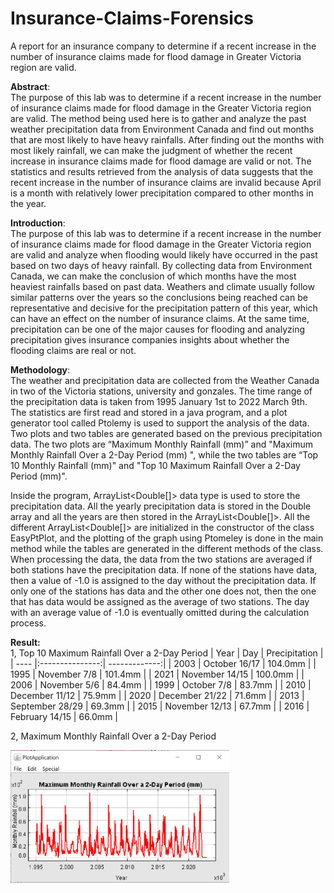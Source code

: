 # Insurance-Claims-Forensics
A report for an insurance company to determine if a recent increase in the number of insurance claims made for flood damage in Greater Victoria region are valid.

**Abstract**:<br/>
The purpose of this lab was to determine if a recent increase in the number of insurance claims made for flood damage in the Greater Victoria region are valid. The method being used here is to gather and analyze the past weather precipitation data from Environment Canada and find out months that are most likely to have heavy rainfalls. After finding out the months with most likely rainfall, we can make the judgment of whether the recent increase in insurance claims made for flood damage are valid or not. The statistics and results retrieved from the analysis of data suggests that the recent increase in the number of insurance claims are invalid because April is a month with relatively lower precipitation compared to other months in the year. 

**Introduction**:<br/>
The purpose of this lab was to determine if a recent increase in the number of insurance claims made for flood damage in the Greater Victoria region are valid and analyze when flooding would likely have occurred in the past based on two days of heavy rainfall. By collecting data from Environment Canada, we can make the conclusion of which months have the most heaviest rainfalls based on past data. Weathers and climate usually follow similar patterns over the years so the conclusions being reached can be representative and decisive for the precipitation pattern of this year, which can have an effect on the number of insurance claims. At the same time, precipitation can be one of the major causes for flooding and analyzing precipitation gives insurance companies insights about whether the flooding claims are real or not. 

**Methodology**:<br/> 
The weather and precipitation data are collected from the Weather Canada in two of the Victoria stations, university and gonzales. The time range of the precipitation data is taken from 1995 January 1st to 2022 March 9th. The statistics are first read and stored in a java program, and a plot generator tool called Ptolemy is used to support the analysis of the data. Two plots and two tables are generated based on the previous precipitation data. The two plots are “Maximum Monthly Rainfall (mm)” and "Maximum Monthly Rainfall Over a 2-Day Period (mm) ", while the two tables are “Top 10 Monthly Rainfall (mm)" and "Top 10 Maximum Rainfall Over a 2-Day Period (mm)". 

Inside the program, ArrayList<Double[]> data type is used to store the precipitation data. All the yearly precipitation data is stored in the Double array and all the years are then stored in the ArrayList<Double[]>. All the different ArrayList<Double[]> are initialized in the constructor of the class EasyPtPlot, and the plotting of the graph using Ptomeley is done in the main method while the tables are generated in the different methods of the class. When processing the data, the data from the two stations are averaged if both stations have the precipitation data. If none of the stations have data, then a value of -1.0 is assigned to the day without the precipitation data. If only one of the stations has data and the other one does not, then the one that has data would be assigned as the average of two stations. The day with an average value of -1.0 is eventually omitted during the calculation process. 

**Result:**<br/>
1, Top 10 Maximum Rainfall Over a 2-Day Period
| Year | Day             | Precipitation |
| ---- |:---------------:| -------------:|
| 2003 | October 16/17   | 104.0mm       |
| 1995 | November 7/8    | 101.4mm       |
| 2021 | November 14/15  | 100.0mm       |
| 2006 | November 5/6    | 84.4mm        |
| 1999 | October 7/8     | 83.7mm        |
| 2010 | December 11/12  | 75.9mm        |
| 2020 | December 21/22  | 71.6mm        |
| 2013 | September 28/29 | 69.3mm        |
| 2015 | November 12/13  | 67.7mm        |
| 2016 | February 14/15  | 66.0mm        |

2, Maximum Monthly Rainfall Over a 2-Day Period<br/>
<p>
  <img src="imgs/mmr2.png" width="350">
</p>






